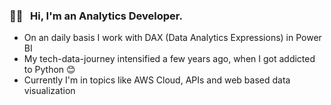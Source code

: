 ### 👋🏻 &nbsp; Hi, I'm an Analytics Developer.
- On an daily basis I work with DAX (Data Analytics Expressions) in Power BI
- My tech-data-journey intensified a few years ago, when I got addicted to Python 😊
- Currently I'm in topics like AWS Cloud, APIs and web based data visualization 

<!--
**lukasbelka/lukasbelka** is a ✨ _special_ ✨ repository because its `README.md` (this file) appears on your GitHub profile.

Here are some ideas to get you started:

- 🔭 I’m currently working on ...
- 🌱 I’m currently learning ...
- 👯 I’m looking to collaborate on ...
- 🤔 I’m looking for help with ...
- 📫 How to reach me: ...
- ⚡ Fun fact: ...
-->
